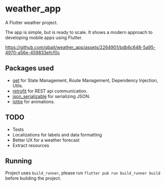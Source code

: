 # weather_app

A Flutter weather project.

The app is simple, but is ready to scale. It shows a modern approach to developing mobile apps using Flutter.

https://github.com/qbait/weather_app/assets/2264901/bdb6c648-5a95-4970-a56e-459833efcf0c

## Packages used

* [get][0] for State Management, Route Management, Dependency Injection, Utils.
* [retrofit][1] for REST api communication.
* [json_serializable][2] for serializing JSON.
* [lottie][3] for animations.


[0]: https://pub.dev/packages/get
[1]: https://pub.dev/packages/retrofit
[2]: https://pub.dev/packages/json_serializable
[3]: https://pub.dev/packages/lottie

## TODO

* Tests
* Localizations for labels and data formatting
* Better UX for a weather forecast
* Extract resources


## Running

Project uses `build_runner`, please run `flutter pub run build_runner build` before building the project.
